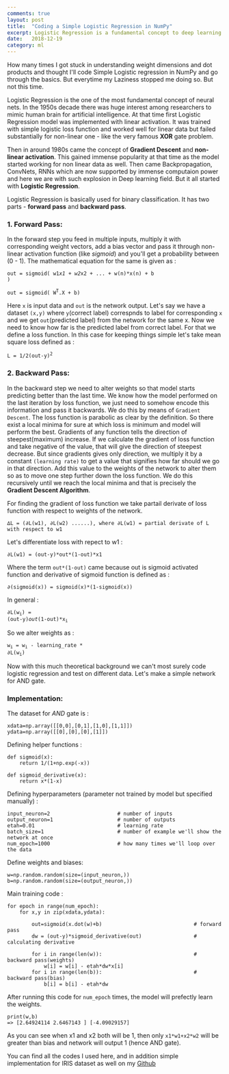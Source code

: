 ```yaml
---
comments: true
layout: post
title:  "Coding a Simple Logistic Regression in NumPy"
excerpt: Logistic Regression is a fundamental concept to deep learning. In this blog I'm going to code a logistic regression with gradient descent algorithm from scratch in NumPy.
date:   2018-12-19
category: ml
---
```


How many times I got stuck in understanding weight dimensions and dot products and thought I'll code Simple Logistic regression in NumPy and go through the basics. But everytime my Laziness stopped me doing so. But not this time.

Logistic Regression is the one of the most fundamental concept of neural nets. In the 1950s decade there was huge interest among researchers to mimic human brain for artificial intelligence. At that time first Logistic Regression model was implemented with linear activation. It was trained with simple logistic loss function and worked well for linear data but failed substantially for non-linear one - like the very famous **XOR** gate problem. 

Then in around 1980s came the concept of **Gradient Descent** and **non-linear activation**. This gained immense popularity at that time as the model started working for non linear data as well. Then came Backpropagation, ConvNets, RNNs which are now supported by immense computaion power and here we are with such explosion in Deep learning field. But it all started with **Logistic Regression**. 

Logistic Regression is basically used for binary classification. It has two parts - **forward pass** and **backward pass**. 

### 1. Forward Pass: 
In the forward step you feed in multiple inputs, multiply it with corresponding weight vectors, add a bias vector and pass it through non-linear activation function (like *sigmoid*) and you'll get a probability between (0 - 1). The mathematical equation for the same is given as :

<code>out = sigmoid( w1*x1 + w2*x2 + ... + w(n)*x(n) + b )</code>


<code>out = sigmoid( W<sup>T</sup>.X + b)</code>

Here `x` is input data and `out` is the network output. Let's say we have a dataset `(x,y)` where `y`(correct label) correspnds to label for corresponding `x` and we get `out`(predicted label) from the network for the same x. Now we need to know how far is the predicted label from correct label. For that we define a loss function. In this case for keeping things simple let's take mean square loss defined as :

<code>L = 1/2(out-y)<sup>2</sup></code>


### 2. Backward Pass:
In the backward step we need to alter weights so that model starts predicting better than the last time. We know how the model performed on the last iteration by loss function, we just need to somehow encode this information and pass it backwards. We do this by means of `Gradient Descent`.
The loss function is parabolic as clear by the definition. So there exist a local minima for sure at which loss is minimum and model will perform the best. Gradients of any function tells the direction of steepest(maximum) increase. If we calculate the gradient of loss function and take negative of the value, that will give the direction of steepest decrease. But since gradients gives only direction, we multiply it by a constant `(learning rate)`  to get a value that signifies how far should we go in that direction. Add this value to the weights of the network to alter them so as to move one step further down the loss function. We do this recursively until we reach the local minima and that is precisely the **Gradient Descent Algorithm**.

For finding the gradient of loss function we take partail derivate of loss function with respect to weights of the network. 
```
∆L = (∂L(w1), ∂L(w2) ......), where ∂L(w1) = partial derivate of L with respect to w1
```

Let's differentiate loss with repect to w1 :
```
∂L(w1) = (out-y)*out*(1-out)*x1
```
Where the term `out*(1-out)` came because out is sigmoid activated function and derivative of sigmoid function is defined as :
```
∂(sigmoid(x)) = sigmoid(x)*(1-sigmoid(x))
```
In general :

<code>∂L(w<sub>i</sub>) = (out-y)*out*(1-out)*x<sub>i</sub></code>

So we alter weights as :

<code>w<sub>i</sub> = w<sub>i</sub> - learning_rate * ∂L(w<sub>i</sub>)</code>

Now with this much theoretical background we can't most surely code logistic regression and test on different data. Let's make a simple network for AND gate.

### **Implementation:**

The dataset for *AND* gate is :
```
xdata=np.array([[0,0],[0,1],[1,0],[1,1]])
ydata=np.array([[0],[0],[0],[1]])
```
Defining helper functions :
```
def sigmoid(x):
    return 1/(1+np.exp(-x))

def sigmoid_derivative(x):
    return x*(1-x)
```

Defining hyperparameters (parameter not trained by model but specified manually) :
```
input_neuron=2                      # number of inputs
output_neuron=1                     # number of outputs
etah=0.01                           # learning rate
batch_size=1                        # number of example we'll show the network at once
num_epoch=1000                      # how many times we'll loop over the data
```

Define weights and biases:
```
w=np.random.random(size=(input_neuron,))
b=np.random.random(size=(output_neuron,))
```

Main training code :
```
for epoch in range(num_epoch):
    for x,y in zip(xdata,ydata):
    
        out=sigmoid(x.dot(w)+b)                              # forward pass
        dw = (out-y)*sigmoid_derivative(out)                 # calculating derivative

        for i in range(len(w)):                              # backward pass(weights)
            w[i] = w[i] - etah*dw*x[i]                          
        for i in range(len(b)):                              # backward pass(bias)
            b[i] = b[i] - etah*dw                               
```
After running this code for `num_epoch` times, the model will prefectly learn the weights. 

```
print(w,b)
=> [2.64924114 2.6467143 ] [-4.09029157]
```
As you can see when x1 and x2 both will be 1, then only `x1*w1+x2*w2` will  be greater than bias and network will output 1 (hence AND gate).

You can find all the codes I used here, and in addition simple implementation for IRIS dataset as well on my [Github](https://github.com/ashukid/Neural_Networks_using_Numpy)